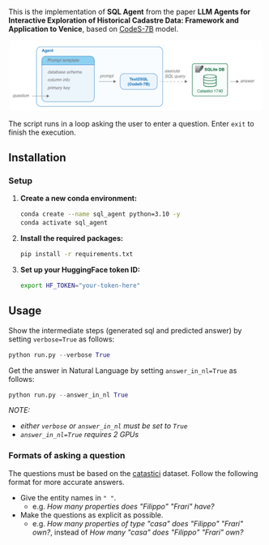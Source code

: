 This is the implementation of **SQL Agent** from the paper **LLM Agents for Interactive Exploration of Historical Cadastre Data: Framework and Application to Venice**, based on [CodeS-7B](https://huggingface.co/seeklhy/codes-7b) model.

<p align="center">
  <img src="../assets/sql_agent.png" alt="Model Overview" width="500"/>
</p>

The script runs in a loop asking the user to enter a question. Enter `exit` to finish the execution.

## Installation

### Setup

1. **Create a new conda environment:**
   ```bash
   conda create --name sql_agent python=3.10 -y
   conda activate sql_agent
   ```

2. **Install the required packages:**
   ```bash
   pip install -r requirements.txt
   ```

3. **Set up your HuggingFace token ID:**
   ```bash
   export HF_TOKEN="your-token-here"
   ```

## Usage

Show the intermediate steps (generated sql and predicted answer) by setting `verbose=True` as follows:
```python
python run.py --verbose True
```

Get the answer in Natural Language by setting `answer_in_nl=True` as follows:
```python
python run.py --answer_in_nl True
```

_NOTE:_ 
- _either `verbose` or `answer_in_nl` must be set to `True`_
- _`answer_in_nl=True` requires 2 GPUs_

### Formats of asking a question

The questions must be based on the [catastici](data/catastici.csv) dataset. Follow the following format for more accurate answers.

- Give the entity names in `" "`.
    - e.g. _How many properties does "Filippo" "Frari" have?_
- Make the questions as explicit as possible.
    - e.g. _How many properties of type "casa" does "Filippo" "Frari" own?_, instead of _How many "casa" does "Filippo" "Frari" own?_